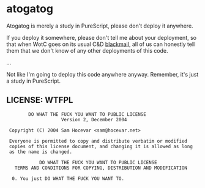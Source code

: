 atogatog
===

Atogatog is merely a study in PureScript, please don't deploy it anywhere.

If you deploy it somewhere, please don't tell me about your deployment, so
that when WotC goes on its usual C&D [blackmail](http://magiccards.info/scans/en/on/127.jpg),
all of us can honestly tell them that we don't know of any other deployments of this code.

…

Not like I'm going to deploy this code anywhere anyway. Remember, it's just a study in PureScript.

LICENSE: WTFPL
---

```
        DO WHAT THE FUCK YOU WANT TO PUBLIC LICENSE 
                    Version 2, December 2004 

 Copyright (C) 2004 Sam Hocevar <sam@hocevar.net> 

 Everyone is permitted to copy and distribute verbatim or modified 
 copies of this license document, and changing it is allowed as long 
 as the name is changed. 

            DO WHAT THE FUCK YOU WANT TO PUBLIC LICENSE 
   TERMS AND CONDITIONS FOR COPYING, DISTRIBUTION AND MODIFICATION 

  0. You just DO WHAT THE FUCK YOU WANT TO.
```
